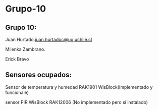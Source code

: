 # Grupo-10



## Grupo 10:

Juan Hurtado.<juan.hurtadoc@ug.uchile.cl>

Milenka Zambrano.

Erick Bravo

## Sensores ocupados:

Sensor de temperatura y humedad RAK1901 WisBlock(Implementado y funcionale)

sensor PIR WisBlock RAK12006 (No implementado pero si instalado)
